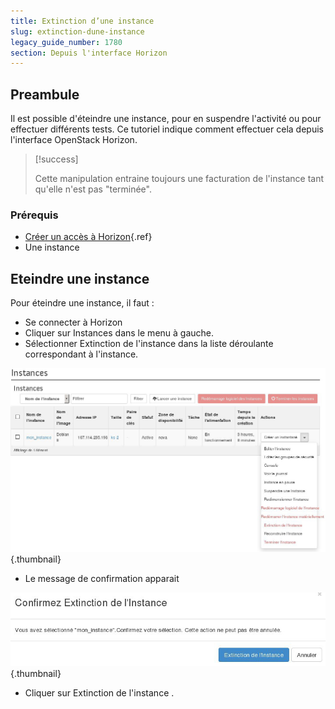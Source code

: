 ```yaml
---
title: Extinction d’une instance
slug: extinction-dune-instance
legacy_guide_number: 1780
section: Depuis l'interface Horizon
---
```



## Preambule
Il est possible d'éteindre une instance, pour en suspendre l'activité ou pour effectuer différents tests. Ce tutoriel indique comment effectuer cela depuis l'interface OpenStack Horizon.



> [!success]
>
> Cette manipulation entraine toujours une facturation de l'instance tant qu'elle
> n'est pas "terminée".
> 


### Prérequis
- [Créer un accès à Horizon]({legacy}1773){.ref}
- Une instance


## Eteindre une instance
Pour éteindre une instance, il faut :

- Se connecter à Horizon
- Cliquer sur Instances dans le menu à gauche.
- Sélectionner Extinction de l'instance dans la liste déroulante correspondant à l'instance.


![public-cloud](images/2654.png){.thumbnail}

- Le message de confirmation apparait


![public-cloud](images/2655.png){.thumbnail}

- Cliquer sur Extinction de l'instance .